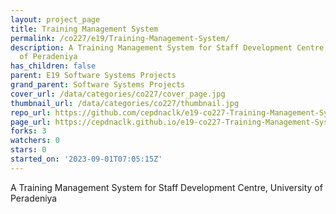 ```yaml
---
layout: project_page
title: Training Management System
permalink: /co227/e19/Training-Management-System/
description: A Training Management System for Staff Development Centre, University
  of Peradeniya
has_children: false
parent: E19 Software Systems Projects
grand_parent: Software Systems Projects
cover_url: /data/categories/co227/cover_page.jpg
thumbnail_url: /data/categories/co227/thumbnail.jpg
repo_url: https://github.com/cepdnaclk/e19-co227-Training-Management-System
page_url: https://cepdnaclk.github.io/e19-co227-Training-Management-System
forks: 3
watchers: 0
stars: 0
started_on: '2023-09-01T07:05:15Z'
---
```


A Training Management System for Staff Development Centre, University of Peradeniya